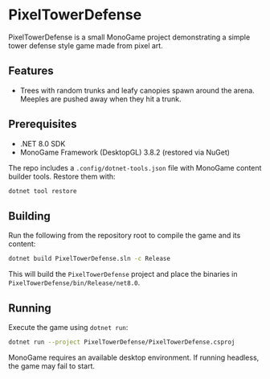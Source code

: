 # PixelTowerDefense

PixelTowerDefense is a small MonoGame project demonstrating a simple tower defense style game made from pixel art.

## Features

- Trees with random trunks and leafy canopies spawn around the arena. Meeples are pushed away when they hit a trunk.

## Prerequisites

- .NET 8.0 SDK
- MonoGame Framework (DesktopGL) 3.8.2 (restored via NuGet)

The repo includes a `.config/dotnet-tools.json` file with MonoGame content builder tools. Restore them with:

```bash
dotnet tool restore
```

## Building

Run the following from the repository root to compile the game and its content:

```bash
dotnet build PixelTowerDefense.sln -c Release
```

This will build the `PixelTowerDefense` project and place the binaries in `PixelTowerDefense/bin/Release/net8.0`.

## Running

Execute the game using `dotnet run`:

```bash
dotnet run --project PixelTowerDefense/PixelTowerDefense.csproj
```

MonoGame requires an available desktop environment. If running headless, the game may fail to start.

